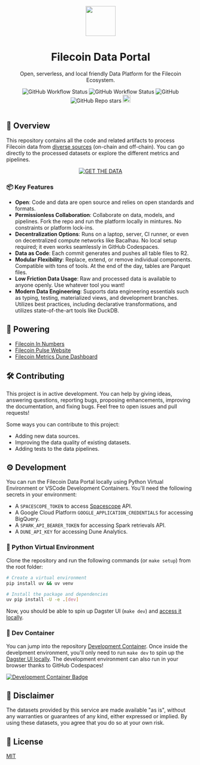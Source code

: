 <p align="center">
  <div align="center">
    <img width="80px" src="https://filecoindataportal.xyz/logo.svg">
  </div>
  <h1 align="center">Filecoin Data Portal</h1>
  <p align="center">Open, serverless, and local friendly Data Platform for the Filecoin Ecosystem.</a> </p>
</p>

<div align="center">
  <img alt="GitHub Workflow Status" src="https://img.shields.io/github/actions/workflow/status/davidgasquez/filecoin-data-portal/pipeline.yml?style=flat-square">
  <img alt="GitHub Workflow Status" src="https://img.shields.io/github/actions/workflow/status/davidgasquez/filecoin-data-portal/tables.yml?style=flat-square">
  <img alt="GitHub" src="https://img.shields.io/github/license/davidgasquez/filecoin-data-portal?style=flat-square">
  <img alt="GitHub Repo stars" src="https://img.shields.io/github/stars/davidgasquez/filecoin-data-portal?style=flat-square">
  <a href="https://drips.network/app/projects/github/davidgasquez/filecoin-data-portal" target="_blank"><img src="https://filecoin.drips.network/api/embed/project/https%3A%2F%2Fgithub.com%2Fdavidgasquez%2Ffilecoin-data-portal/support.png?background=light&style=drips&text=project&stat=none" alt="Support filecoin-data-portal on drips.network" height="21"></a>
</div>

<br>

## 📖 Overview

This repository contains all the code and related artifacts to process Filecoin data from [diverse sources](portal/docs/data-sources.md) (on-chain and off-chain). You can go directly to the processed datasets or explore the different metrics and pipelines.

<div align="center">
  <a href="https://filecoindataportal.xyz/data" target="_blank">
      <img src="https://img.shields.io/badge/GET_THE_DATA-0090ff?style=for-the-badge" alt="GET THE DATA">
  </a>
</div>

### 📦 Key Features

- **Open**: Code and data are open source and relies on open standards and formats.
- **Permissionless Collaboration**: Collaborate on data, models, and pipelines. Fork the repo and run the platform locally in mintures. No constraints or platform lock-ins.
- **Decentralization Options**: Runs on a laptop, server, CI runner, or even on decentralized compute networks like Bacalhau. No local setup required; it even works seamlessly in GitHub Codespaces.
- **Data as Code**: Each commit generates and pushes all table files to R2.
- **Modular Flexibility**: Replace, extend, or remove individual components. Compatible with tons of tools. At the end of the day, tables are Parquet files.
- **Low Friction Data Usage**: Raw and processed data is available to anyone openly. Use whatever tool you want!
- **Modern Data Engineering**: Supports data engineering essentials such as typing, testing, materialized views, and development branches. Utilizes best practices, including declarative transformations, and utilizes state-of-the-art tools like DuckDB.

## 🚀 Powering

- [Filecoin In Numbers](https://numbers.filecoindataportal.xyz/)
- [Filecoin Pulse Website](https://pulse.filecoindataportal.xyz/)
- [Filecoin Metrics Dune Dashboard](https://dune.com/kalen/filecoin-daily-metrics)

## 🛠️ Contributing

This project is in active development. You can help by giving ideas, answering questions, reporting bugs, proposing enhancements, improving the documentation, and fixing bugs. Feel free to open issues and pull requests!

Some ways you can contribute to this project:

- Adding new data sources.
- Improving the data quality of existing datasets.
- Adding tests to the data pipelines.

## ⚙️ Development

You can run the Filecoin Data Portal locally using Python Virtual Environment or VSCode Development Containers. You'll need the following secrets in your environment:

- A `SPACESCOPE_TOKEN` to access [Spacescope](https://spacescope.io/) API.
- A Google Cloud Platform `GOOGLE_APPLICATION_CREDENTIALS` for accessing BigQuery.
- A `SPARK_API_BEARER_TOKEN` for accessing Spark retrievals API.
- A `DUNE_API_KEY` for accessing Dune Analytics.

### 🐍 Python Virtual Environment

Clone the repository and run the following commands (or `make setup`) from the root folder:

```bash
# Create a virtual environment
pip install uv && uv venv

# Install the package and dependencies
uv pip install -U -e .[dev]
```

Now, you should be able to spin up Dagster UI (`make dev`) and [access it locally](http://127.0.0.1:3000).

### 🐳 Dev Container

You can jump into the repository [Development Container](https://code.visualstudio.com/docs/remote/containers). Once inside the develpment environment, you'll only need to run `make dev` to spin up the [Dagster UI locally](http://127.0.0.1:3000). The development environment can also run in your browser thanks to GitHub Codespaces!

[![Development Container Badge](https://github.com/codespaces/badge.svg)](https://codespaces.new/davidgasquez/filecoin-data-portal)

## 📃 Disclaimer

The datasets provided by this service are made available "as is", without any warranties or guarantees of any kind, either expressed or implied. By using these datasets, you agree that you do so at your own risk.

## 📝 License

[MIT](https://choosealicense.com/licenses/mit/)
